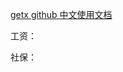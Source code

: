 [getx github 中文使用文档](https://github.com/jonataslaw/getx/blob/master/README.zh-cn.md)





工资： 

社保： 

